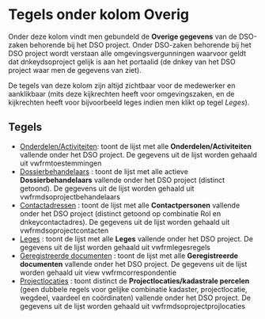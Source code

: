 # Tegels onder kolom Overig

Onder deze kolom vindt men gebundeld de **Overige gegevens** van de DSO-zaken behorende bij het DSO project. Onder DSO-zaken behorende bij het DSO project wordt verstaan alle omgevingsvergunningen waarvoor geldt dat dnkeydsoproject gelijk is aan het portaalid (de dnkey van het DSO project waar men de gegevens van ziet).

De tegels van deze kolom zijn altijd zichtbaar voor de medewerker en aanklikbaar (mits deze kijkrechten heeft voor omgevingszaken, en de kijkrechten heeft voor bijvoorbeeld leges indien men klikt op tegel _Leges_).

## Tegels

- [Onderdelen/Activiteiten](/docs/probleemoplossing/portalen_en_moduleschermen/dsoprojectportaal/tegels_kolom_overig/onderdelen_activiteiten.md): toont de lijst met alle **Onderdelen/Activiteiten** vallende onder het DSO project. De gegevens uit de lijst worden gehaald uit vwfrmtoestemmingen
- [Dossierbehandelaars](/docs/probleemoplossing/portalen_en_moduleschermen/dsoprojectportaal/tegels_kolom_overig/dossierbehandelaars.md) : toont de lijst met alle actieve **Dossierbehandelaars** vallende onder het DSO project (distinct getoond). De gegevens uit de lijst worden gehaald uit vwfrmdsoprojectbehandelaars
- [Contactadressen](/docs/probleemoplossing/portalen_en_moduleschermen/dsoprojectportaal/tegels_kolom_overig/contactadressen.md) : toont de lijst met alle **Contactpersonen** vallende onder het DSO project (distinct getoond op combinatie Rol en dnkeycontactadres). De gegevens uit de lijst worden gehaald uit vwfrmdsoprojectcontacten
- [Leges](/docs/probleemoplossing/portalen_en_moduleschermen/dsoprojectportaal/tegels_kolom_overig/leges.md) : toont de lijst met alle **Leges** vallende onder het DSO project. De gegevens uit de lijst worden gehaald uit vwfrmlegesregels
- [Geregistreerde documenten](/docs/probleemoplossing/portalen_en_moduleschermen/dsoprojectportaal/tegels_kolom_overig/geregistreerde_documenten.md) : toont de lijst met alle **Geregistreerde documenten** vallende onder het DSO project. De gegevens uit de lijst worden gehaald uit view vwfrmcorrespondentie
- [Projectlocaties](/docs/probleemoplossing/portalen_en_moduleschermen/dsoprojectportaal/tegels_kolom_overig/projectlocaties.md) : toont distinct de **Projectlocaties/kadastrale percelen** (geen dubbele regels voor gelijke combinatie kadaster, projectlocatie, wegdeel, vaardeel en coördinaten) vallende onder het DSO project. De gegevens uit de lijst worden gehaald uit vwfrmdsoprojectprojlocaties
